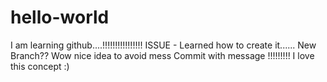 # hello-world
I am learning github....!!!!!!!!!!!!!!!!
ISSUE - Learned how to create it......
New Branch?? Wow nice idea to avoid mess
Commit with message !!!!!!!!! I love this concept :)
